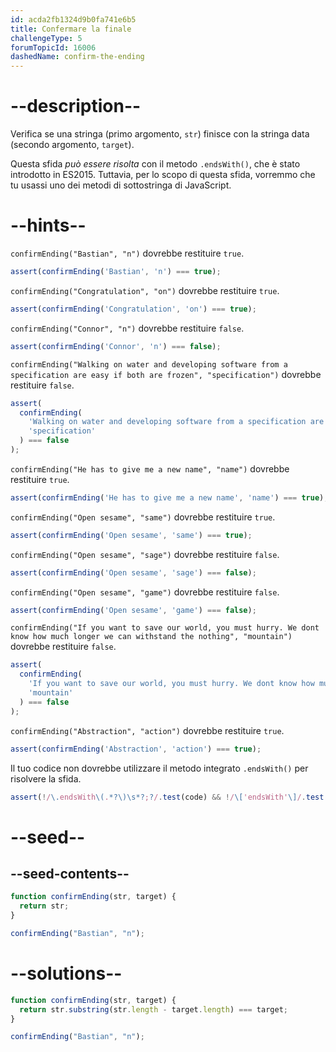 ```yaml
---
id: acda2fb1324d9b0fa741e6b5
title: Confermare la finale
challengeType: 5
forumTopicId: 16006
dashedName: confirm-the-ending
---
```


# --description--

Verifica se una stringa (primo argomento, `str`) finisce con la stringa data (secondo argomento, `target`).

Questa sfida *può essere risolta* con il metodo `.endsWith()`, che è stato introdotto in ES2015. Tuttavia, per lo scopo di questa sfida, vorremmo che tu usassi uno dei metodi di sottostringa di JavaScript.

# --hints--

`confirmEnding("Bastian", "n")` dovrebbe restituire `true`.

```js
assert(confirmEnding('Bastian', 'n') === true);
```

`confirmEnding("Congratulation", "on")` dovrebbe restituire `true`.

```js
assert(confirmEnding('Congratulation', 'on') === true);
```

`confirmEnding("Connor", "n")` dovrebbe restituire `false`.

```js
assert(confirmEnding('Connor', 'n') === false);
```

`confirmEnding("Walking on water and developing software from a specification are easy if both are frozen", "specification")` dovrebbe restituire `false`.

```js
assert(
  confirmEnding(
    'Walking on water and developing software from a specification are easy if both are frozen',
    'specification'
  ) === false
);
```

`confirmEnding("He has to give me a new name", "name")` dovrebbe restituire `true`.

```js
assert(confirmEnding('He has to give me a new name', 'name') === true);
```

`confirmEnding("Open sesame", "same")` dovrebbe restituire `true`.

```js
assert(confirmEnding('Open sesame', 'same') === true);
```

`confirmEnding("Open sesame", "sage")` dovrebbe restituire `false`.

```js
assert(confirmEnding('Open sesame', 'sage') === false);
```

`confirmEnding("Open sesame", "game")` dovrebbe restituire `false`.

```js
assert(confirmEnding('Open sesame', 'game') === false);
```

`confirmEnding("If you want to save our world, you must hurry. We dont know how much longer we can withstand the nothing", "mountain")` dovrebbe restituire `false`.

```js
assert(
  confirmEnding(
    'If you want to save our world, you must hurry. We dont know how much longer we can withstand the nothing',
    'mountain'
  ) === false
);
```

`confirmEnding("Abstraction", "action")` dovrebbe restituire `true`.

```js
assert(confirmEnding('Abstraction', 'action') === true);
```

Il tuo codice non dovrebbe utilizzare il metodo integrato `.endsWith()` per risolvere la sfida.

```js
assert(!/\.endsWith\(.*?\)\s*?;?/.test(code) && !/\['endsWith'\]/.test(code));
```

# --seed--

## --seed-contents--

```js
function confirmEnding(str, target) {
  return str;
}

confirmEnding("Bastian", "n");
```

# --solutions--

```js
function confirmEnding(str, target) {
  return str.substring(str.length - target.length) === target;
}

confirmEnding("Bastian", "n");
```
